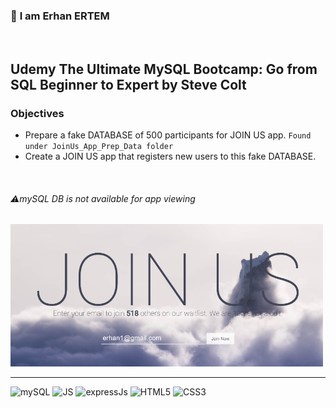 ### 👋 **I am Erhan ERTEM**

&emsp;

## Udemy The Ultimate MySQL Bootcamp: Go from SQL Beginner to Expert by Steve Colt

### **Objectives**

-  Prepare a fake DATABASE of 500 participants for JOIN US app. `Found under JoinUs_App_Prep_Data folder`
-  Create a JOIN US app that registers new users to this fake DATABASE.

&emsp;

###### ⚠️mySQL DB is not available for app viewing

<img src="./screenshot.png" width="500px"/>

---

![mySQL](https://img.shields.io/badge/MySQL-005C84?style=square&logo=mysql&logoColor=white)
![JS](https://img.shields.io/badge/JavaScript-323330?style=square&logo=javascript&logoColor=F7DF1E)
![expressJs](https://img.shields.io/badge/Express.js-000000?style=square&logo=express&logoColor=white)
![HTML5](https://img.shields.io/badge/HTML5-E34F26?style=square&logo=html5&logoColor=white)
![CSS3](https://img.shields.io/badge/CSS3-1572B6?style=square&logo=css3&logoColor=white)
